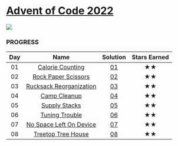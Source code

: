 # [Advent of Code 2022](https://adventofcode.com/2022)

![](https://img.shields.io/badge/stars%20⭐-16-yellow)

### PROGRESS

| Day | Name | Solution | Stars Earned |
| :-: | :------------------------------------------------------------: | :------: | :----------: |
| 01 |    [Calorie Counting](https://adventofcode.com/2022/day/1)     | [01](01) | ★★ |
| 02 |   [Rock Paper Scissors](https://adventofcode.com/2022/day/2)   | [02](02) | ★★ |
| 03 | [Rucksack Reorganization](https://adventofcode.com/2022/day/3) | [03](03) | ★★ |
| 04 |      [Camp Cleanup](https://adventofcode.com/2022/day/4)       | [04](04) | ★★ |
| 05 |      [Supply Stacks](https://adventofcode.com/2022/day/5)      | [05](05) | ★★ |
| 06 |     [Tuning Trouble](https://adventofcode.com/2022/day/6)      | [06](06) | ★★ |
| 07 | [No Space Left On Device](https://adventofcode.com/2022/day/7) | [07](07) | ★★ |
| 08 |    [Treetop Tree House](https://adventofcode.com/2022/day/8)   | [08](08) | ★★ |
